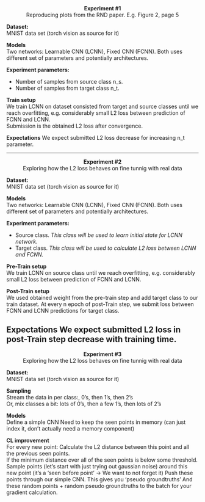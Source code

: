 <center><b>Experiment #1</b></center>
<center>Reproducing plots from the RND paper. E.g. Figure 2, page 5</center> 

**Dataset:**  
MNIST data set (torch vision as source for it)

**Models**  
Two networks: Learnable CNN (LCNN), Fixed CNN (FCNN). Both uses different set of parameters and potentially architectures. 

**Experiment parameters:**
- Number of samples from source class n_s.   
- Number of samples from target class n_t.

**Train setup**  
We train LCNN on dataset consisted from target and source classes until we reach overfitting, e.g. considerably small L2 loss between prediction of FCNN and LCNN.  
Submission is the obtained L2 loss after convergence.

**Expectations**
We expect submitted L2 loss decrease for increasing n_t parameter. 

---
<center><b>Experiment #2</b></center>
<center>Exploring how the L2 loss behaves on fine tunnig with real data</center> 


**Dataset:**  
MNIST data set (torch vision as source for it)

**Models**  
Two networks: Learnable CNN (LCNN), Fixed CNN (FCNN). Both uses different set of parameters and potentially architectures. 

**Experiment parameters:**
- Source class. _This class will be used to learn initial state for LCNN network._  
- Target class. _This class will be used to calculate L2 loss between LCNN and FCNN._

**Pre-Train setup**  
We train LCNN on source class until we reach overfitting, e.g. considerably small L2 loss between prediction of FCNN and LCNN. 

**Post-Train setup**  
We used obtained weight from the pre-train step and add target class to our train dataset. 
At every n epoch of post-Train step, we submit loss between FCNN and LCNN predictions for target class.

**Expectations**
We expect submitted L2 loss in post-Train step decrease with training time.
---
<center><b>Experiment #3</b></center>
<center>Exploring how the L2 loss behaves on fine tunnig with real data</center> 


**Dataset:**  
MNIST data set (torch vision as source for it)

**Sampling**  
Stream the data in per class:, 0’s, then 1’s, then 2’s  
Or, mix classes a bit: lots of 0’s, then a few 1’s, then lots of 2’s

**Models**  
Define a simple CNN
Need to keep the seen points in memory (can just index it, don’t actually need a memory component)

**CL improvement**  
For every new point: Calculate the L2 distance between this point and all the previous seen points.  
If the minimum distance over all of the seen points is below  some threshold.
Sample points (let’s start with just trying out gaussian noise) around this new point (it’s a ‘seen before point’ → We want to not forget it)
Push these points through our simple CNN. This gives you ‘pseudo groundtruths’
And these random points + random pseudo groundtruths to the batch for your gradient calculation.